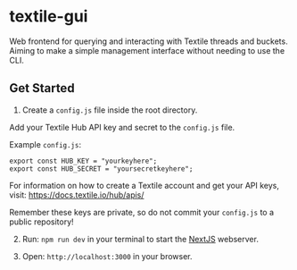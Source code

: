 # textile-gui
Web frontend for querying and interacting with Textile threads and buckets. Aiming to make a simple management interface without needing to use the CLI.

## Get Started

1. Create a `config.js` file inside the root directory.

Add your Textile Hub API key and secret to the `config.js` file. 

Example `config.js`:
```
export const HUB_KEY = "yourkeyhere";
export const HUB_SECRET = "yoursecretkeyhere";
```

For information on how to create a Textile account and get your API keys, visit: https://docs.textile.io/hub/apis/

Remember these keys are private, so do not commit your `config.js` to a public repository!

2. Run: `npm run dev` in your terminal to start the [NextJS](https://nextjs.org/) webserver.

3. Open: `http://localhost:3000` in your browser.

